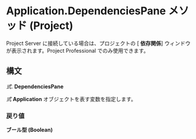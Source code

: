 
# Application.DependenciesPane メソッド (Project)

Project Server に接続している場合は、プロジェクトの [ **依存関係**] ウィンドウが表示されます。Project Professional でのみ使用できます。


## 構文

 _式_. **DependenciesPane**

 _式_ **Application** オブジェクトを表す変数を指定します。


### 戻り値

 **ブール型 (Boolean)**

